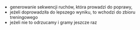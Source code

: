 
- generowanie sekwencji ruchów, która prowadzi do poprawy, 
- jeżeli doprowadziła do lepszego wyniku, to wchodzi do zbioru treningowego
- jeżeli nie to odrzucamy i gramy jeszcze raz 